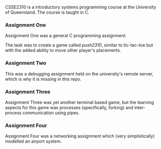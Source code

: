 CSSE2310 is a introductory systems programming course at the University of Queensland. The course is taught in C.

### Assignment One

Assignment One was a general C programming assignment.

The task was to create a game called *push2310*, similar to tic-tac-toe but with the added ability to move other player's placements.

### Assignment Two

This was a debugging assignment held on the university's remote server, which is why it is missing in this repo.

### Assignment Three

Assignment Three was yet another terminal based game, but the learning aspects for this game was processes (specifically, forking) and inter-process communication using pipes.

### Assignment Four

Assignment Four was a networking assignment which (very simplistically) modelled an airport system.
